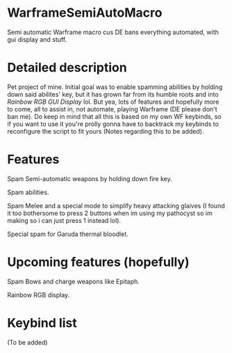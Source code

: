 # WarframeSemiAutoMacro
Semi automatic Warframe macro cus DE bans everything automated, with gui display and stuff.

# Detailed description
Pet project of mine. Initial goal was to enable spamming abilities by holding down said abilites' key, but it has grown far from its humble roots and into *Rainbow RGB GUI Display* lol.
But yea, lots of features and hopefully more to come, all to assist in, not automate, playing Warframe (DE please don't ban me).
Do keep in mind that all this is based on my own WF keybinds, so if you want to use it you're prolly gonna have to backtrack my keybinds to reconfigure the script to fit yours (Notes regarding this to be added).

# Features
Spam Semi-automatic weapons by holding down fire key.

Spam abilities.

Spam Melee and a special mode to simplify heavy attacking glaives (I found it too bothersome to press 2 buttons when im using my pathocyst so im making so i can just press 1 instead lol).

Special spam for Garuda thermal bloodlet.

# Upcoming features (hopefully)

Spam Bows and charge weapons like Epitaph.

Rainbow RGB display.

# Keybind list
(To be added)

